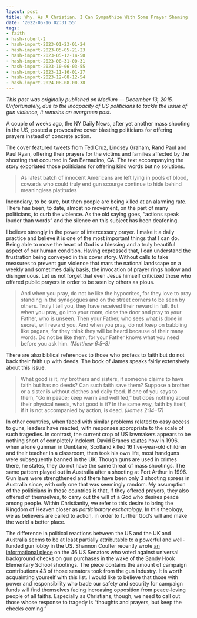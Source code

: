 ```yaml
---
layout: post
title: Why, As A Christian, I Can Sympathize With Some Prayer Shaming
date: '2022-05-16 02:31:55'
tags:
- faith
- hash-robert-2
- hash-import-2023-01-23-01-24
- hash-import-2023-05-05-21-23
- hash-import-2023-05-12-14-50
- hash-import-2023-08-31-00-31
- hash-import-2023-10-06-03-55
- hash-import-2023-11-16-01-27
- hash-import-2023-12-08-12-54
- hash-import-2024-08-08-00-38
---
```


_This post was originally published on Medium — December 13, 2015. Unfortunately, due to the incapacity of US politicians to tackle the issue of gun violence, it remains an evergreen post._

A couple of weeks ago, the NY Daily News, after yet another mass shooting in the US, posted a provocative cover blasting politicians for offering prayers instead of concrete action.

The cover featured tweets from Ted Cruz, Lindsey Graham, Rand Paul and Paul Ryan, offering their prayers for the victims and families affected by the shooting that occurred in San Bernadino, CA. The text accompanying the story excoriated those politicians for offering kind words but no solutions.

> As latest batch of innocent Americans are left lying in pools of blood, cowards who could truly end gun scourge continue to hide behind meaningless platitudes

Incendiary, to be sure, but then people are being killed at an alarming rate. There has been, to date, almost no movement, on the part of many politicians, to curb the violence. As the old saying goes, “actions speak louder than words” and the silence on this subject has been deafening.

I believe strongly in the power of intercessory prayer. I make it a daily practice and believe it is one of the most important things that I can do. Being able to move the heart of God is a blessing and a truly beautiful aspect of our human condition. Having expressed that, I can understand the frustration being conveyed in this cover story. Without calls to take measures to prevent gun violence that mars the national landscape on a weekly and sometimes daily basis, the invocation of prayer rings hollow and disingenuous. Let us not forget that even Jesus himself criticized those who offered public prayers in order to be seen by others as pious.

> And when you pray, do not be like the hypocrites, for they love to pray standing in the synagogues and on the street corners to be seen by others. Truly I tell you, they have received their reward in full. But when you pray, go into your room, close the door and pray to your Father, who is unseen. Then your Father, who sees what is done in secret, will reward you. And when you pray, do not keep on babbling like pagans, for they think they will be heard because of their many words. Do not be like them, for your Father knows what you need before you ask him. _(Matthew 6:5–8)_

There are also biblical references to those who profess to faith but do not back their faith up with deeds. The book of James speaks fairly extensively about this issue.

> What good is it, my brothers and sisters, if someone claims to have faith but has no deeds? Can such faith save them? Suppose a brother or a sister is without clothes and daily food. If one of you says to them, “Go in peace; keep warm and well fed,” but does nothing about their physical needs, what good is it? In the same way, faith by itself, if it is not accompanied by action, is dead. _(James 2:14–17)_

In other countries, when faced with similar problems related to easy access to guns, leaders have reacted, with responses appropriate to the scale of such tragedies. In contrast, the current crop of US lawmakers appears to be nothing short of completely indolent. David Branes [relates](https://medium.com/@drb/in-1996-a-lone-gunman-entered-a-classroom-in-dunblane-scotland-332c46852f05#.9a06cwrsh) how in 1996, when a lone gunman in Dunblane, Scotland killed 16 five-year-old children and their teacher in a classroom, then took his own life, most handguns were subsequently banned in the UK. Though guns are used in crimes there, he states, they do not have the same threat of mass shootings. The same pattern played out in Australia after a shooting at Port Arthur in 1996. Gun laws were strengthened and there have been only 3 shooting sprees in Australia since, with only one that was seemingly random. My assumption of the politicians in those countries is that, if they offered prayers, they also offered of themselves, to carry out the will of a God who desires peace among people. Within Christianity, we refer to this desire to bring the Kingdom of Heaven closer as _participatory eschatology_. In this theology, we as believers are called to action, in order to further God’s will and make the world a better place.

The difference in political reactions between the US and the UK and Australia seems to be at least partially attributable to a powerful and well-funded gun lobby in the US. Shannon Coulter recently wrote [an informational piece](https://medium.com/@shannoncoulter/meet-the-46-u-s-senators-who-voted-against-sensible-gun-control-law-1ac66dcabbad#.2vdisap73) on the 46 US Senators who voted against universal background checks on gun purchases in the wake of the Sandy Hook Elementary School shootings. The piece contains the amount of campaign contributions 43 of those senators took from the gun industry. It is worth acquainting yourself with this list. I would like to believe that those with power and responsibility who trade our safety and security for campaign funds will find themselves facing increasing opposition from peace-loving people of all faiths. Especially as Christians, though, we need to call out those whose response to tragedy is “thoughts and prayers, but keep the checks coming.”

